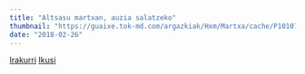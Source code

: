 ```yaml
---
title: "Altsasu martxan, auzia salatzeko"
thumbnail: "https://guaixe.tok-md.com/argazkiak/Hxm/Martxa/cache/P1010750_content.jpg"
date: "2018-02-26"
---
```

[Irakurri](https://guaixe.eus/altsasu/1519633191418-altsasukoak-aske-altsasu-martxan-nafarroako-birako-lehen-etapa)
[Ikusi](https://guaixe.eus/altsasu/1519675453071-altsasu-auziagatik-martxan-jari-da)
